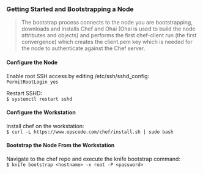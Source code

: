 ### Getting Started and Bootstrapping a Node
> The bootstrap process connects to the node you are bootstrapping, downloads and installs Chef and Ohai (Ohai is used to build the node attributes and objects) and performs the first chef-client run (the first convergence) which creates the client.pem key which is needed for the node to authenticate against the Chef server.

#### Configure the Node   

Enable root SSH access by editing /etc/ssh/sshd_config:  
`PermitRootLogin yes`  

Restart SSHD:  
`$ systemctl restart sshd`  

#### Configure the Workstation  

Install chef on the workstation:  
`$ curl -L https://www.opscode.com/chef/install.sh | sudo bash`

#### Bootstrap the Node From the Workstation  

Navigate to the chef repo and execute the knife bootstrap command:  
`$ knife bootstrap <hostname> -x root -P <password>`  
